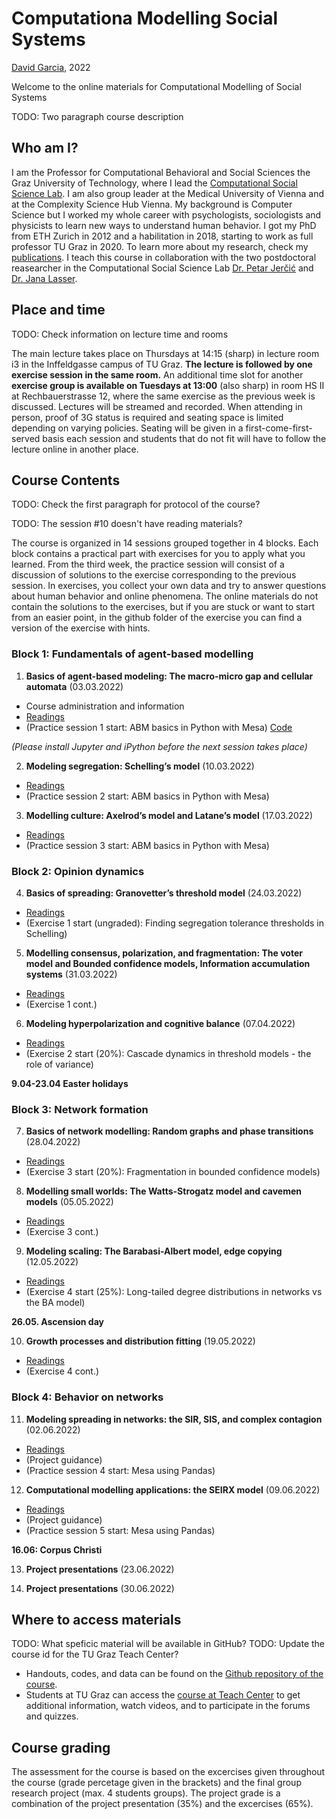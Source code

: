 # Computationa Modelling Social Systems
[David Garcia](http://dgarcia.eu), 2022

Welcome to the online materials for Computational Modelling of Social Systems

TODO: Two paragraph course description

## Who am I?

I am the Professor for Computational Behavioral and Social Sciences the Graz University of Technology, where I lead the [Computational Social Science Lab](http://www.csslab.at). I am also group leader at the Medical University of Vienna and at the Complexity Science Hub Vienna. My background is Computer Science but I worked my whole career with psychologists, sociologists and physicists to learn new ways to understand human behavior. I got my PhD from ETH Zurich in 2012 and a habilitation in 2018, starting to work as full professor TU Graz in 2020. To learn more about my research, check my [publications](https://dgarcia.eu/full-publication-list/). I teach this course in collaboration with the two postdoctoral reasearcher in the Computational Social Science Lab [Dr. Petar Jerčić](https://petarjercic.com/) and [Dr. Jana Lasser](https://janalasser.at/).

## Place and time

TODO: Check information on lecture time and rooms

The main lecture takes place on Thursdays at 14:15 (sharp) in lecture room i3 in the Inffeldgasse campus of TU Graz. **The lecture is followed by one exercise session in the same room.** An additional time slot for another **exercise group is available on Tuesdays at 13:00** (also sharp) in room HS II at Rechbauerstrasse 12, where the same exercise as the previous week is discussed. Lectures will be streamed and recorded. When attending in person, proof of 3G status is required and seating space is limited depending on varying policies. Seating will be given in a first-come-first-served basis each session and students that do not fit will have to follow the lecture online in another place.

## Course Contents

TODO: Check the first paragraph for protocol of the course?

TODO: The session #10 doesn't have reading materials?

The course is organized in 14 sessions grouped together in 4 blocks. Each block contains a practical part with exercises for you to apply what you learned. From the third week, the practice session will consist of a discussion of solutions to the exercise corresponding to the previous session. In exercises, you collect your own data and try to answer questions about human behavior and online phenomena. The online materials do not contain the solutions to the exercises, but if you are stuck or want to start from an easier point, in the github folder of the exercise you can find a version of the exercise with hints.

### Block 1: Fundamentals of agent-based modelling

1. **Basics of agent-based modeling: The macro-micro gap and cellular automata**  (03.03.2022)

- Course administration and information  
- [Readings](https://github.com/dgarcia-eu/ComputationalModellingSocialSystems-Solutions/blob/master/lecture_01.md)
- (Practice session 1 start: ABM basics in Python with Mesa) [Code](https://github.com/dgarcia-eu/ComputationalModellingSocialSystems-Solutions/blob/master/lecture_01.md#code)

*(Please install Jupyter and iPython before the next session takes place)*

2. **Modeling segregation: Schelling’s model**  (10.03.2022)  

- [Readings](https://github.com/dgarcia-eu/ComputationalModellingSocialSystems-Solutions/blob/master/lecture_02.md)
- (Practice session 2 start: ABM basics in Python with Mesa)

3. **Modelling culture: Axelrod’s model and Latane’s model**  (17.03.2022)  

- [Readings](https://github.com/dgarcia-eu/ComputationalModellingSocialSystems-Solutions/blob/master/lecture_03.md)
- (Practice session 3 start: ABM basics in Python with Mesa)

### Block 2: Opinion dynamics

4. **Basics of spreading: Granovetter’s threshold model**  (24.03.2022)

- [Readings](https://github.com/dgarcia-eu/ComputationalModellingSocialSystems-Solutions/blob/master/lecture_04.md)
- (Exercise 1 start (ungraded): Finding segregation tolerance thresholds in Schelling)

5. **Modelling consensus, polarization, and fragmentation: The voter model and Bounded confidence models, Information accumulation systems**  (31.03.2022)

- [Readings](https://github.com/dgarcia-eu/ComputationalModellingSocialSystems-Solutions/blob/master/lecture_05.md)
- (Exercise 1 cont.)

6. **Modeling hyperpolarization and cognitive balance**  (07.04.2022)

- [Readings](https://github.com/dgarcia-eu/ComputationalModellingSocialSystems-Solutions/blob/master/lecture_06.md)
- (Exercise 2 start (20%): Cascade dynamics in threshold models - the role of variance)

**9.04-23.04 Easter holidays**

### Block 3: Network formation

7. **Basics of network modelling: Random graphs and phase transitions**  (28.04.2022)

- [Readings](https://github.com/dgarcia-eu/ComputationalModellingSocialSystems-Solutions/blob/master/lecture_07.md)
- (Exercise 3 start (20%): Fragmentation in bounded confidence models)

8. **Modelling small worlds: The Watts-Strogatz model and cavemen models**  (05.05.2022)

- [Readings](https://github.com/dgarcia-eu/ComputationalModellingSocialSystems-Solutions/blob/master/lecture_08.md)
- (Exercise 3 cont.)

9. **Modeling scaling: The Barabasi-Albert model, edge copying**  (12.05.2022)

- [Readings](https://github.com/dgarcia-eu/ComputationalModellingSocialSystems-Solutions/blob/master/lecture_09.md)
- (Exercise 4 start (25%): Long-tailed degree distributions in networks vs the BA model)

**26.05. Ascension day**

10. **Growth processes and distribution fitting**  (19.05.2022)

- [Readings](https://github.com/dgarcia-eu/ComputationalModellingSocialSystems-Solutions/blob/master/lecture_10.md)
- (Exercise 4 cont.)

### Block 4: Behavior on networks

11. **Modeling spreading in networks: the SIR, SIS, and complex contagion**  (02.06.2022)

- [Readings](https://github.com/dgarcia-eu/ComputationalModellingSocialSystems-Solutions/blob/master/lecture_11.md)
- (Project guidance)
- (Practice session 4 start: Mesa using Pandas)

12. **Computational modelling applications: the SEIRX model**  (09.06.2022)

- [Readings](https://github.com/dgarcia-eu/ComputationalModellingSocialSystems-Solutions/blob/master/lecture_11.md)
- (Project guidance)
- (Practice session 5 start: Mesa using Pandas)

**16.06: Corpus Christi**

13. **Project presentations**  (23.06.2022)

14. **Project presentations**  (30.06.2022)

## Where to access materials

TODO: What speficic material will be available in GitHub?
TODO: Update the course id for the TU Graz Teach Center?

- Handouts, codes, and data can be found on the [Github repository of the course](https://github.com/dgarcia-eu/ComputationalModellingSocialSystems).
- Students at TU Graz can access the [course at Teach Center](https://tc.tugraz.at/main/course/view.php?id=4072) to get additional information, watch videos, and to participate in the forums and quizzes.

## Course grading

The assessment for the course is based on the excercises given throughout the course (grade percetage given in the brackets) and the final group research project (max. 4 students groups). The project grade is a combination of the project presentation (35%) and the excercises (65%).
